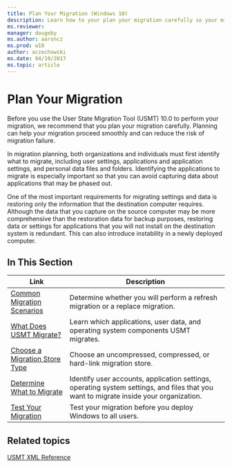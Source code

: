 ```yaml
---
title: Plan Your Migration (Windows 10)
description: Learn how to your plan your migration carefully so your migration can proceed smoothly and so that you reduce the risk of migration failure.
ms.reviewer: 
manager: dougeby
ms.author: aaroncz
ms.prod: w10
author: aczechowski
ms.date: 04/19/2017
ms.topic: article
---
```


# Plan Your Migration

Before you use the User State Migration Tool (USMT) 10.0 to perform your migration, we recommend that you plan your migration carefully. Planning can help your migration proceed smoothly and can reduce the risk of migration failure.

In migration planning, both organizations and individuals must first identify what to migrate, including user settings, applications and application settings, and personal data files and folders. Identifying the applications to migrate is especially important so that you can avoid capturing data about applications that may be phased out.

One of the most important requirements for migrating settings and data is restoring only the information that the destination computer requires. Although the data that you capture on the source computer may be more comprehensive than the restoration data for backup purposes, restoring data or settings for applications that you will not install on the destination system is redundant. This can also introduce instability in a newly deployed computer.

## In This Section

| Link | Description |
|--- |--- |
|[Common Migration Scenarios](usmt-common-migration-scenarios.md)|Determine whether you will perform a refresh migration or a replace migration.|
|[What Does USMT Migrate?](usmt-what-does-usmt-migrate.md)|Learn which applications, user data, and operating system components USMT migrates.|
|[Choose a Migration Store Type](usmt-choose-migration-store-type.md)|Choose an uncompressed, compressed, or hard-link migration store.|
|[Determine What to Migrate](usmt-determine-what-to-migrate.md)|Identify user accounts, application settings, operating system settings, and files that you want to migrate inside your organization.|
|[Test Your Migration](usmt-test-your-migration.md)|Test your migration before you deploy Windows to all users.|

## Related topics

[USMT XML Reference](usmt-xml-reference.md)
